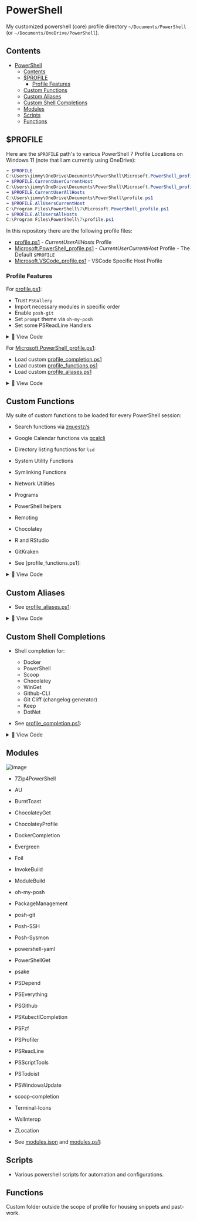 # PowerShell

My customized powershell (core) profile directory `~/Documents/PowerShell` (or `~/Documents/OneDrive/PowerShell`).

## Contents

- [PowerShell](#powershell)
  - [Contents](#contents)
  - [$PROFILE](#profile)
    - [Profile Features](#profile-features)
  - [Custom Functions](#custom-functions)
  - [Custom Aliases](#custom-aliases)
  - [Custom Shell Completions](#custom-shell-completions)
  - [Modules](#modules)
  - [Scripts](#scripts)
  - [Functions](#functions)

## $PROFILE

Here are the `$PROFILE` path's to various PowerShell 7 Profile Locations on Windows 11 (note that I am currently using OneDrive):

```powershell
➜ $PROFILE
C:\Users\jimmy\OneDrive\Documents\PowerShell\Microsoft.PowerShell_profile.ps1
➜ $PROFILE.CurrentUserCurrentHost
C:\Users\jimmy\OneDrive\Documents\PowerShell\Microsoft.PowerShell_profile.ps1
➜ $PROFILE.CurrentUserAllHosts
C:\Users\jimmy\OneDrive\Documents\PowerShell\profile.ps1
➜ $PROFILE.AllUsersCurrentHost
C:\Program Files\PowerShell\7\Microsoft.PowerShell_profile.ps1
➜ $PROFILE.AllUsersAllHosts
C:\Program Files\PowerShell\7\profile.ps1
```

In this repository there are the following profile files:

- [profile.ps1](profile.ps1) - *CurrentUserAllHosts* Profile
- [Microsoft.PowerShell_profile.ps1](Microsoft.PowerShell_profile.ps1) - *CurrentUserCurrentHost* Profile - The Default `$PROFILE`
- [Microsoft.VSCode_profile.ps1](Microsoft.VSCode_profile.ps1) - VSCode Specific Host Profile

### Profile Features

For [profile.ps1](profile.ps1):

- Trust `PSGallery`
- Import necessary modules in specific order
- Enable `posh-git`
- Set `prompt` theme via `oh-my-posh`
- Set some PSReadLine Handlers

<details><summary>🔎 View Code</summary>
 <p>

```powershell
#Requires -Version 7

# ----------------------------------------------------
# Current User, All Hosts Powershell Core v7 $PROFILE:
# ----------------------------------------------------

# Trust PSGallery
$galleryinfo = Get-PSRepository | Where-Object { $_.Name -eq "PSGallery" }
if (-not($galleryinfo.InstallationPolicy.Equals("Trusted"))) { Set-PSRepository -Name PSGallery -InstallationPolicy Trusted }

# Import Modules
Import-Module posh-git
Import-Module oh-my-posh
Import-Module Terminal-Icons
Import-Module WslInterop
Import-Module PSWindowsUpdate
Import-Module PSWriteColor

# Enable Posh-Git
$env:POSH_GIT_ENABLED = $true

# Prompt
Set-PoshPrompt -Theme wopian

# ZLocation must be after all prompt changes:
Import-Module ZLocation
Write-Host -Foreground Green "`n[ZLocation] knows about $((Get-ZLocation).Keys.Count) locations.`n"
```

Optional:

- Import WSL Linux/BASH Interop Commands (ls, awk, tree, etc.)
- Set `PSReadLine` options
- Start custom log
- Map custom `PSDrive`'s to common folders

Here are my mapped custom drives:

```powershell
# ---------
# PSDrives
# ---------

# Create drive shortcut for '~/Dev':
if ((Test-Path "$env:USERPROFILE\Dev") -and (-not (Get-PSDrive -Name "Dev" -ErrorAction SilentlyContinue))) {
  New-PSDrive -Name Dev -PSProvider FileSystem -Root "$env:USERPROFILE\Dev" -Description "Development Folder"
  function Dev: { Set-Location Dev: }
}

# Creates drive shortcut for OneDrive, if current user account is using it
if ((Test-Path HKCU:\SOFTWARE\Microsoft\OneDrive) -and (-not (Get-PSDrive -Name "OneDrive" -ErrorAction SilentlyContinue))) {
    $onedrive = Get-ItemProperty -Path HKCU:\SOFTWARE\Microsoft\OneDrive
    if (Test-Path $onedrive.UserFolder) {
        New-PSDrive -Name OneDrive -PSProvider FileSystem -Root $onedrive.UserFolder -Description "OneDrive"
        function OneDrive: { Set-Location OneDrive: }
    }
    Remove-Variable onedrive
}

# Dotfiles
if ((Test-Path "$HOME\.dotfiles") -and (-not (Get-PSDrive -Name "dotfiles" -ErrorAction SilentlyContinue))) {
  New-PSDrive -Name dotfiles -PSProvider FileSystem -Root "$HOME\.dotfiles" -Description "Dotfiles"
      function dotfiles: { Set-Location dotfiles: }
}
```

</p>
</details>

For [Microsoft.PowerShell_profile.ps1](Microsoft.PowerShell_profile.ps1):

- Load custom [profile_completion.ps1](profile_completion.ps1)
- Load custom [profile_functions.ps1](./profile_functions.ps1)
- Load custom [profile_aliases.ps1](./profile_aliases.ps1)

<details><summary>🔎 View Code</summary>
 <p>

```powershell
# #Requires -Version 7

# -------------------------------------------------------
# Current User, Current Host Powershell Core v7 $PROFILE:
# -------------------------------------------------------

# Load Functions, Aliases, and Completion
$psdir = (Split-Path -parent $profile)

. "$psdir\profile_functions.ps1"
. "$psdir\profile_aliases.ps1"
. "$psdir\profile_completion.ps1"
```

</p>
</details>

## Custom Functions

My suite of custom functions to be loaded for every PowerShell session:
  - Search functions via [zquestz/s](https://github.com/zquestz/s)
  - Google Calendar functions via [gcalcli](https://github.com/insanum/gcalcli)
  - Directory listing functions for `lsd`
  - System Utility Functions
  - Symlinking Functions
  - Network Utilities
  - Programs
  - PowerShell helpers
  - Remoting
  - Chocolatey
  - R and RStudio
  - GitKraken

- See [profile_functions.ps1]:

<details><summary>🔎 View Code</summary>
 <p>

 ```powershell
# ---------------------------------
# PowerShell Core Profile Functions
# ---------------------------------

# ---------------------
# Search via `s-cli`
# ---------------------

${function:Search-GitHub} = { s -p github $args }
${function:Search-GitHubPwsh} = { s -p ghpwsh $args }
${function:Search-GitHubR} = { s -p ghr $args }
${function:Search-MyRepos} = { s -p myrepos $args }

# --------
# GCalCLI
# --------
${function:Get-Agenda} = { & gcalcli agenda }
${function:Get-CalendarMonth} = { & gcalcli calm }
${function:Get-CalendarWeek} = { & gcalcli calw }
${function:New-CalendarEvent} = { & gcalcli add }

# -----
# LSD
# -----
${function:lsa} = { & lsd -a }

# ----------------------
# System Utilities
# ----------------------

# Check Disk
${function:Check-Disk} = { & chkdsk C: /f /r /x }

# Update Environment
${function:Update-Environment} = {
  $env:Path = [System.Environment]::GetEnvironmentVariable("Path", "Machine") + ";" + [System.Environment]::GetEnvironmentVariable("Path", "User")
  Write-Host -ForegroundColor Green "Sucessfully Refreshed Environment Variables For powershell.exe"
}

# Clean System
${function:Clean-System} = {
  Write-Verbose -Message 'Emptying Recycle Bin'
  (New-Object -ComObject Shell.Application).Namespace(0xA).items() | % { rm $_.path -Recurse -Confirm:$false }
  Write-Verbose 'Removing Windows %TEMP% files'
  Remove-Item c:\Windows\Temp\* -Recurse -Force -ErrorAction SilentlyContinue
  Write-Verbose 'Removing User %TEMP% files'
  Remove-Item “C:\Users\*\Appdata\Local\Temp\*” -Recurse -Force -ErrorAction SilentlyContinue
  Write-Verbose 'Removing Custome %TEMP% files (C:/Temp and C:/tmp)'
  Remove-Item c:\Temp\* -Recurse -Force -ErrorAction SilentlyContinue
  Remove-Item c:\Tmp\* -Recurse -Force -ErrorAction SilentlyContinue
  Write-Verbose 'Launchin cleanmgr'
  cleanmgr /sagerun:1 | out-Null
}

# New File
${function:New-File} = { New-Item -Path $args -ItemType File -Force }

# New Directory
${function:New-Dir} = { New-Item -Path $args -ItemType Directory -Force }

# Net Directory and cd into
${function:CreateAndSet-Directory} = {
  New-Item -Path $args -ItemType Directory -Force
  Set-Location -Path "$args"
}

# Create Symlink
Function New-Link ($target, $link) {
  New-Item -Path $link -ItemType SymbolicLink -Value $target
}

# Take Ownership
Function Invoke-TakeOwnership ( $path ) {
  if ((Get-Item $path) -is [System.IO.DirectoryInfo]) {
    sudo TAKEOWN /F $path /R /D Y
  }
  else {
    sudo TAKEOWN /F $path
  }
}

# Force Delete
Function Invoke-ForceDelete ( $path ) {
  Take-Ownership $path
  sudo remove-item -path $path -Force -Recurse -ErrorAction SilentlyContinue
  if (!(Test-Path $path)) {
    Write-Host "✔️ Successfully Removed $path" -ForegroundColor Green
  }
  else {
    Write-Host "❌ Failed to Remove $path" -ForegroundColor Red
  }
}

# ------------------
# Network Utilities
# ------------------

# Speed Test
${function:Speed-Test} = { & speed-test } # NOTE: must have speedtest installed

# Get Public IP
${function:Get-PublicIP} = {
  $ip = Invoke-RestMethod -Uri 'https://api.ipify.org?format=json'
  "My public IP address is: $($ip.ip)"
}

# -----------------------
# Launch Programs
# -----------------------

# Start Docker


# Open GitKraken in Current Repo
${function:krak} = {
  $curpath = (get-location).ProviderPath
  $lapd = $env:localappdata
  $logf = "$env:temp\krakstart.log"
  $newestExe = Get-Item "$lapd\gitkraken\app-*\gitkraken.exe"
  start-process -filepath $newestExe -ArgumentList "--path $curpath" -redirectstandardoutput $logf
}

# Open RStudio in Current Repo
${function:rstudio} = {
  $curpath = (get-location).ProviderPath
  $exepath = "$env:programfiles\RStudio\bin\rsudio.exe"
  start-process -filepath $exepath -ArgumentList "--path $curpath" -redirectstandardoutput $logf
}

# Start Docker:
${function:Start-Docker} = { Start-Process "C:\Program Files\Docker\Docker\Docker Desktop.exe" }

# --------------------------
# PowerShell Functions
# --------------------------

# Edit `profile.ps1`
${function:Edit-Profile} = { notepad.exe $PROFILE.CurrentUserAllHosts }

# Edit profile_functions.ps1
${function:Edit-Functions} = {
  $prodir = Split-Path -Path $PROFILE -Parent
  $funcpath = "$prodir\profile_functions.ps1"
  notepad.exe $funcpath
}

# Edit profile_aliases.ps1
${function:Edit-Aliases} = {
  $prodir = Split-Path -Path $PROFILE -Parent
  $funcpath = "$prodir\profile_aliases.ps1"
  notepad.exe $funcpath
}

# Edit profile_completion.ps1
${function:Edit-Aliases} = {
  $prodir = Split-Path -Path $PROFILE -Parent
  $funcpath = "$prodir\profile_completion.ps1"
  notepad.exe $funcpath
}

# Open Profile Directory in VSCode:
${function:Edit-ProfileDirectory} = {
  $prodir = Split-Path -Path $PROFILE -Parent
  code-insiders $prodir
}

# ------------------
# Remoting
# ------------------

# Invoke Remote Script - Example: Invoke-RemoteScript <url>
Function Invoke-RemoteScript {
  [CmdletBinding()]
  param(
    [Parameter(Position = 0)]
    [string]$address,
    [Parameter(ValueFromRemainingArguments = $true)]
    $remainingArgs
  )
  Invoke-Expression "& { $(Invoke-RestMethod $address) } $remainingArgs"
}

# -----------
# Chocolatey
# -----------

${function:chocopkgs} = { & choco list --local-only }
${function:chococlean} = { & choco-cleaner }
${function:chocoupgrade} = { & choco upgrade all -y }
${function:chocobackup} = { & choco-package-list-backup }
${function:chocosearch} = { & choco search $args }

# ---------------
# R and RStudio
# ---------------

${function:rvanilla} = { & "C:\Program Files\R\R-4.1.1\bin\R.exe" --vanilla }
${function:radianvanilla} = { & "C:\Python39\Scripts\radian.exe" --vanilla }
${function:openrproj} = { & C:\bin\openrproject.bat }
${function:pakk} = { Rscript.exe "C:\bin\pakk.R" $args }
 ```
 </p>
</details>

## Custom Aliases

- See [profile_aliases.ps1](profile_aliases.ps1):

<details><summary>🔎 View Code</summary>
 <p>

```powershell
Set-Alias -Name irs -Value Invoke-RemoteScript
Set-Alias -Name pro -Value Edit-Profile
Set-Alias -Name aliases -Value Get-Alias
Set-Alias -Name cpkgs -Value chocopkgs
Set-Alias -Name cclean -Value chococlean
Set-Alias -Name csearch -Value chocosearch
Set-Alias -Name cup -Value chocoupgrade
Set-Alias -Name cbackup -Value chocobackup
Set-Alias -Name refresh -Value refreshenv
Set-Alias -Name touch -Value New-File
Set-Alias -Name rproj -Value openrproj
Set-Alias -Name chkdisk -Value Check-Disk
Set-Alias -Name cdd -Value CreateAndSet-Directory
Set-Alias -Name emptytrash -Value Clear-RecycleBin
Set-Alias -Name codee -Value code-insiders
Set-Alias -Name cpkgs -Value chocopkgs
Set-Alias -Name cup -Value chocoupgrade
Set-Alias -Name gcal -Value gcalcli
Set-Alias -Name agenda -Value Get-Agenda
Set-Alias -Name gcalm -Value Get-CalendarMonth
Set-Alias -Name gcalw -Value Get-CalendarWeek
Set-Alias -Name gcalnew -Value New-CalendarEvent

# Ensure `R` is for launching an R Terminal:
if (Get-Command R.exe -ErrorAction SilentlyContinue | Test-Path) {
  Remove-Item Alias:r -ErrorAction SilentlyContinue
  ${function:r} = { R.exe @args }
}
```

 </p>
</details>

## Custom Shell Completions

- Shell completion for:
  - Docker
  - PowerShell
  - Scoop
  - Chocolatey
  - WinGet
  - Github-CLI
  - Git Cliff (changelog generator)
  - Keep
  - DotNet

- See [profile_completion.ps1](profile_completion.ps1):

<details><summary>🔎 View Code</summary>
 <p>

```powershell
# Completion

# Shell Completion Modules
Import-Module DockerCompletion
Import-Module Microsoft.PowerShell.Utility
Import-Module C:\Users\jimmy\scoop\modules\scoop-completion

# Github CLI autocompletion - see issue for reference: https://github.com/cli/cli/issues/695#issuecomment-619247050
Invoke-Expression -Command $(gh completion -s powershell | Out-String)

# winget (see https://github.com/microsoft/winget-cli/blob/master/doc/Completion.md#powershell)
Register-ArgumentCompleter -Native -CommandName winget -ScriptBlock {
  param($wordToComplete, $commandAst, $cursorPosition)
  [Console]::InputEncoding = [Console]::OutputEncoding = $OutputEncoding = [System.Text.Utf8Encoding]::new()
  $Local:word = $wordToComplete.Replace('"', '""')
  $Local:ast = $commandAst.ToString().Replace('"', '""')
  winget complete --word="$Local:word" --commandline "$Local:ast" --position $cursorPosition | ForEach-Object {
    [System.Management.Automation.CompletionResult]::new($_, $_, 'ParameterValue', $_)
  }
}

# Chocolatey Completion
$ChocolateyProfile = "$env:ChocolateyInstall\helpers\chocolateyProfile.psm1"
if (Test-Path($ChocolateyProfile)) {
  Import-Module "$ChocolateyProfile"
}

```

 </p>
</details>

## Modules

![image](https://user-images.githubusercontent.com/32652297/128624682-4f1483c2-98b4-4b61-84e0-735580607a79.png)

- 7Zip4PowerShell
- AU
- BurntToast
- ChocolateyGet
- ChocolateyProfile
- DockerCompletion
- Evergreen
- Foil
- InvokeBuild
- ModuleBuild
- oh-my-posh
- PackageManagement
- posh-git
- Posh-SSH
- Posh-Sysmon
- powershell-yaml
- PowerShellGet
- psake
- PSDepend
- PSEverything
- PSGithub
- PSKubectlCompletion
- PSFzf
- PSProfiler
- PSReadLine
- PSScriptTools
- PSTodoist
- PSWindowsUpdate
- scoop-completion
- Terminal-Icons
- WslInterop
- ZLocation

- See [modules.json](modules.json) and [modules.ps1](modules.ps1):

## Scripts

- Various powershell scripts for automation and configurations.

## Functions

Custom folder outside the scope of profile for housing snippets and past-work.

